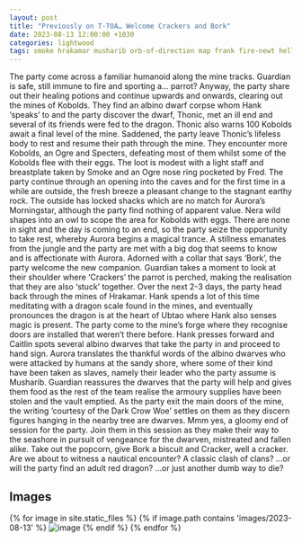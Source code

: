 ```yaml
---
layout: post
title: "Previously on T-TOA… Welcome Crackers and Bork"
date: 2023-08-13 12:00:00 +1030
categories: lightwood
tags: smoke hrakamar musharib orb-of-direction map frank fire-newt hellhound gremlin
---
```

The party come across a familiar humanoid along the mine tracks. Guardian is safe, still immune to fire and sporting a… parrot? Anyway, the party share out their healing potions and continue upwards and onwards, clearing out the mines of Kobolds. They find an albino dwarf corpse whom Hank ‘speaks’ to and the party discover the dwarf, Thonic, met an ill end and several of its friends were fed to the dragon. Thonic also warns 100 Kobolds await a final level of the mine. Saddened, the party leave Thonic’s lifeless body to rest and resume their path through the mine. They encounter more Kobolds, an Ogre and Specters, defeating most of them whilst some of the Kobolds flee with their eggs. The loot is modest with a light staff and breastplate taken by Smoke and an Ogre nose ring pocketed by Fred. The party continue through an opening into the caves and for the first time in a while are outside, the fresh breeze a pleasant change to the stagnant earthy rock. The outside has locked shacks which are no match for Aurora’s Morningstar, although the party find nothing of apparent value. Nera wild shapes into an owl to scope the area for Kobolds with eggs. There are none in sight and the day is coming to an end, so the party seize the opportunity to take rest, whereby Aurora begins a magical trance. A stillness emanates from the jungle and the party are met with a big dog that seems to know and is affectionate with Aurora. Adorned with a collar that says ‘Bork’, the party welcome the new companion. Guardian takes a moment to look at their shoulder where ‘Crackers’ the parrot is perched, making the realisation that they are also ‘stuck’ together. Over the next 2-3 days, the party head back through the mines of Hrakamar. Hank spends a lot of this time meditating with a dragon scale found in the mines, and eventually pronounces the dragon is at the heart of Ubtao where Hank also senses magic is present. The party come to the mine’s forge where they recognise doors are installed that weren’t there before. Hank presses forward and Caitlin spots several albino dwarves that take the party in and proceed to hand sign. Aurora translates the thankful words of the albino dwarves who were attacked by humans at the sandy shore, where some of their kind have been taken as slaves, namely their leader who the party assume is Musharib. Guardian reassures the dwarves that the party will help and gives them food as the rest of the team realise the armoury supplies have been stolen and the vault emptied. As the party exit the main doors of the mine, the writing ‘courtesy of the Dark Crow Woe’ settles on them as they discern figures hanging in the nearby tree are dwarves. Mmm yes, a gloomy end of session for the party. Join them in this session as they make their way to the seashore in pursuit of vengeance for the dwarven, mistreated and fallen alike. Take out the popcorn, give Bork a biscuit and Cracker, well a cracker. Are we about to witness a nautical encounter? A classic clash of clans? …or will the party find an adult red dragon? …or just another dumb way to die?

## Images
{% for image in site.static_files %}
{% if image.path contains 'images/2023-08-13' %}
<img src="{{image.path}}" alt="image" />
{% endif %}
{% endfor %}
